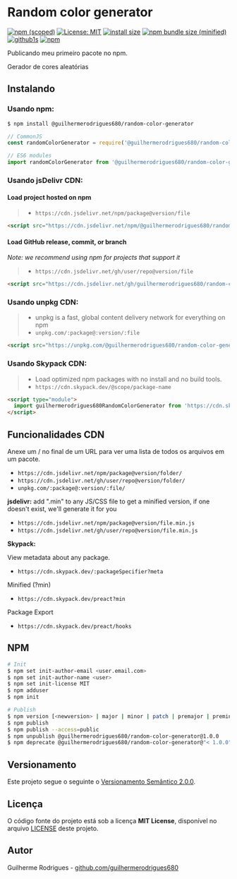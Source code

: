 # Random color generator

[![npm (scoped)](https://img.shields.io/npm/v/@guilhermerodrigues680/random-color-generator.svg)](https://www.npmjs.com/package/@guilhermerodrigues680/random-color-generator)
[![License: MIT](https://img.shields.io/badge/License-MIT-yellow.svg)](https://opensource.org/licenses/MIT)
[![install size](https://packagephobia.com/badge?p=@guilhermerodrigues680/random-color-generator)](https://packagephobia.com/result?p=@guilhermerodrigues680/random-color-generator)
[![npm bundle size (minified)](https://img.shields.io/bundlephobia/min/@guilhermerodrigues680/random-color-generator.svg)](https://www.npmjs.com/package/@guilhermerodrigues680/random-color-generator)
[![github1s](https://img.shields.io/badge/github1s-One%20second%20to%20read%20GitHub-blue?logo=github)](https://github1s.com/guilhermerodrigues680/random-color-generator)
[![npm](https://img.shields.io/npm/dt/@guilhermerodrigues680/random-color-generator?logo=npm)](https://www.npmjs.com/package/@guilhermerodrigues680/random-color-generator)


Publicando meu primeiro pacote no npm.

Gerador de cores aleatórias

## Instalando

### Usando npm:

```bash
$ npm install @guilhermerodrigues680/random-color-generator
```

```js
// CommonJS
const randomColorGenerator = require('@guilhermerodrigues680/random-color-generator');

// ES6 modules
import randomColorGenerator from '@guilhermerodrigues680/random-color-generator';
```

### Usando jsDelivr CDN:

#### Load project hosted on npm

>- `https://cdn.jsdelivr.net/npm/package@version/file`

```html
<script src="https://cdn.jsdelivr.net/npm/@guilhermerodrigues680/random-color-generator"></script>
```

#### Load GitHub release, commit, or branch

_Note: we recommend using npm for projects that support it_

>- `https://cdn.jsdelivr.net/gh/user/repo@version/file`

```html
<script src="https://cdn.jsdelivr.net/gh/guilhermerodrigues680/random-color-generator@1.0.0-alpha.1/dist/random-color-generator.js"></script>
```

### Usando unpkg CDN:

>- unpkg is a fast, global content delivery network for everything on npm
>- `unpkg.com/:package@:version/:file`

```html
<script src="https://unpkg.com/@guilhermerodrigues680/random-color-generator"></script>
```

### Usando Skypack CDN:

>-  Load optimized npm packages with no install and no build tools.
>- `https://cdn.skypack.dev/@scope/package-name`

```html
<script type="module">
  import guilhermerodrigues680RandomColorGenerator from 'https://cdn.skypack.dev/@guilhermerodrigues680/random-color-generator';
</script>
```

## Funcionalidades CDN

Anexe um / no final de um URL para ver uma lista de todos os arquivos em um pacote.

- `https://cdn.jsdelivr.net/npm/package@version/folder/`
- `https://cdn.jsdelivr.net/gh/user/repo@version/folder/`
- `unpkg.com/:package@:version/:file/`

**jsdelivr:** add ".min" to any JS/CSS file to get a minified version, if one doesn't exist, we'll generate it for you

- `https://cdn.jsdelivr.net/npm/package@version/file.min.js`
- `https://cdn.jsdelivr.net/gh/user/repo@version/file.min.js`

**Skypack:**

View metadata about any package.
- `https://cdn.skypack.dev/:packageSpecifier?meta`

Minified (?min)
- `https://cdn.skypack.dev/preact?min`

Package Export
- `https://cdn.skypack.dev/preact/hooks`


## NPM

```bash
# Init
$ npm set init-author-email <user.email.com>
$ npm set init-author-name <user>
$ npm set init-license MIT
$ npm adduser
$ npm init

# Publish
$ npm version [<newversion> | major | minor | patch | premajor | preminor | prepatch | prerelease [--preid=<prerelease-id>] | from-git]
$ npm publish
$ npm publish --access=public
$ npm unpublish @guilhermerodrigues680/random-color-generator@1.0.0
$ npm deprecate @guilhermerodrigues680/random-color-generator@"< 1.0.0" "bug crítico corrigido em v1.0.0"
```

## Versionamento

Este projeto segue o seguinte o [Versionamento Semântico 2.0.0](https://semver.org/lang/pt-BR/spec/v2.0.0.html).

<!-- ## Changelog -->
<!-- https://keepachangelog.com/en/1.0.0/ -->

## Licença

O código fonte do projeto está sob a licença **MIT License**, disponível no arquivo [LICENSE](./LICENSE) deste projeto.

## Autor

Guilherme Rodrigues - [github.com/guilhermerodrigues680](https://github.com/guilhermerodrigues680)

